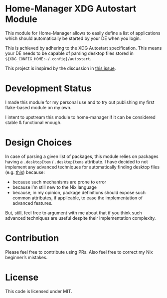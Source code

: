 # Home-Manager XDG Autostart Module

This module for Home-Manager
allows to easily define a list of applications
which should automatically be started by your DE when you login.

This is achieved by adhering to the XDG Autostart specification.
This means your DE needs to be capable of parsing desktop files
stored in `${XDG_CONFIG_HOME:~/.config}/autostart`.

This project is inspired by the discussion in [this issue](https://github.com/nix-community/home-manager/issues/3447#issuecomment-2213029759).


# Development Status

I made this module for my personal use
and to try out publishing my first flake-based module on my own.

I intent to upstream this module to home-manager
if it can be considered stable & functional enough.


# Design Choices

In case of parsing a given list of packages,
this module relies on packages having a `.desktopItem` / `.desktopItems` attribute.
I have decided to not implement
any advanced techniques for automatically finding desktop files
(e.g. [this](https://github.com/nix-community/home-manager/issues/3447#issuecomment-2213029759))
because:

- because such mechanisms are prone to error
- because I’m still new to the Nix language
- because, in my opinion, package definitions should expose such common attributes, if applicable,
  to ease the implementation of advanced features.

But, still, feel free to argument with me about that
if you think such advanced techniques are useful despite their implementation complexity.

# Contribution

Please feel free to contribute using PRs.
Also feel free to correct my Nix beginner’s mistakes.


# License

This code is licensed under MIT.
